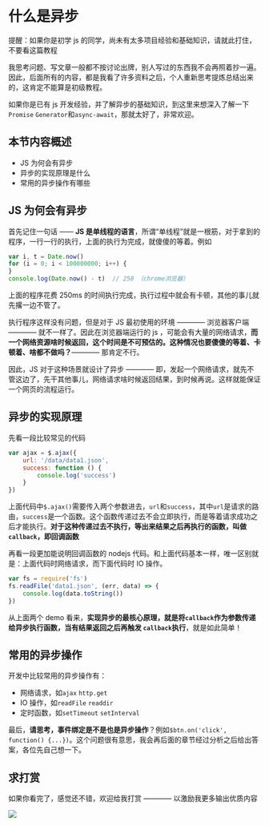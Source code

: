 # 什么是异步

提醒：如果你是初学 js 的同学，尚未有太多项目经验和基础知识，请就此打住，不要看这篇教程

我思考问题、写文章一般都不按讨论出牌，别人写过的东西我不会再照着抄一遍。因此，后面所有的内容，都是我看了许多资料之后，个人重新思考提炼总结出来的，这肯定不能算是初级教程。

如果你是已有 js 开发经验，并了解异步的基础知识，到这里来想深入了解一下`Promise` `Generator`和`async-await`，那就太好了，非常欢迎。



## 本节内容概述

- JS 为何会有异步
- 异步的实现原理是什么
- 常用的异步操作有哪些

## JS 为何会有异步

首先记住一句话 —— **JS 是单线程的语言**，所谓“单线程”就是一根筋，对于拿到的程序，一行一行的执行，上面的执行为完成，就傻傻的等着。例如

```javascript
var i, t = Date.now()
for (i = 0; i < 100000000; i++) {
}
console.log(Date.now() - t)  // 250 （chrome浏览器）
```

上面的程序花费 250ms 的时间执行完成，执行过程中就会有卡顿，其他的事儿就先撂一边不管了。

执行程序这样没有问题，但是对于 JS 最初使用的环境 ———— 浏览器客户端 ———— 就不一样了。因此在浏览器端运行的 js ，可能会有大量的网络请求，**而一个网络资源啥时候返回，这个时间是不可预估的。这种情况也要傻傻的等着、卡顿着、啥都不做吗？**———— 那肯定不行。

因此，JS 对于这种场景就设计了异步 ———— 即，发起一个网络请求，就先不管这边了，先干其他事儿，网络请求啥时候返回结果，到时候再说。这样就能保证一个网页的流程运行。


## 异步的实现原理

先看一段比较常见的代码

```javascript
var ajax = $.ajax({
    url: '/data/data1.json',
    success: function () {
        console.log('success')
    }
})
```

上面代码中`$.ajax()`需要传入两个参数进去，`url`和`success`，其中`url`是请求的路由，`success`是一个函数。这个函数传递过去不会立即执行，而是等着请求成功之后才能执行。**对于这种传递过去不执行，等出来结果之后再执行的函数，叫做`callback`，即回调函数**

再看一段更加能说明回调函数的 nodejs 代码。和上面代码基本一样，唯一区别就是：上面代码时网络请求，而下面代码时 IO 操作。

```javascript
var fs = require('fs')
fs.readFile('data1.json', (err, data) => {
    console.log(data.toString())
})
```

从上面两个 demo 看来，**实现异步的最核心原理，就是将`callback`作为参数传递给异步执行函数，当有结果返回之后再触发 `callback`执行**，就是如此简单！


## 常用的异步操作

开发中比较常用的异步操作有：

- 网络请求，如`ajax` `http.get`
- IO 操作，如`readFile` `readdir`
- 定时函数，如`setTimeout` `setInterval`

最后，**请思考，事件绑定是不是也是异步操作**？例如`$btn.on('click', function() {...})`。这个问题很有意思，我会再后面的章节经过分析之后给出答案，各位先自己想一下。

## 求打赏

如果你看完了，感觉还不错，欢迎给我打赏 ———— 以激励我更多输出优质内容

![](http://images2015.cnblogs.com/blog/138012/201702/138012-20170228112237798-1507196643.png)


